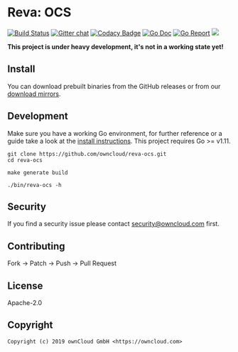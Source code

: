 # Reva: OCS

[![Build Status](https://cloud.drone.io/api/badges/owncloud/reva-ocs/status.svg)](https://cloud.drone.io/owncloud/reva-ocs)
[![Gitter chat](https://badges.gitter.im/cs3org/reva.svg)](https://gitter.im/cs3org/reva)
[![Codacy Badge](https://api.codacy.com/project/badge/Grade/afe89eb0894848c5b67dc0343afd1df9)](https://www.codacy.com/app/owncloud/reva-ocs?utm_source=github.com&amp;utm_medium=referral&amp;utm_content=owncloud/reva-ocs&amp;utm_campaign=Badge_Grade)
[![Go Doc](https://godoc.org/github.com/owncloud/reva-ocs?status.svg)](http://godoc.org/github.com/owncloud/reva-ocs)
[![Go Report](http://goreportcard.com/badge/github.com/owncloud/reva-ocs)](http://goreportcard.com/report/github.com/owncloud/reva-ocs)
[![](https://images.microbadger.com/badges/image/owncloud/reva-ocs.svg)](http://microbadger.com/images/owncloud/reva-ocs "Get your own image badge on microbadger.com")

**This project is under heavy development, it's not in a working state yet!**

## Install

You can download prebuilt binaries from the GitHub releases or from our [download mirrors](http://download.owncloud.com/reva/ocs/).

## Development

Make sure you have a working Go environment, for further reference or a guide take a look at the [install instructions](http://golang.org/doc/install.html). This project requires Go >= v1.11.

```console
git clone https://github.com/owncloud/reva-ocs.git
cd reva-ocs

make generate build

./bin/reva-ocs -h
```

## Security

If you find a security issue please contact security@owncloud.com first.

## Contributing

Fork -> Patch -> Push -> Pull Request

## License

Apache-2.0

## Copyright

```console
Copyright (c) 2019 ownCloud GmbH <https://owncloud.com>
```
